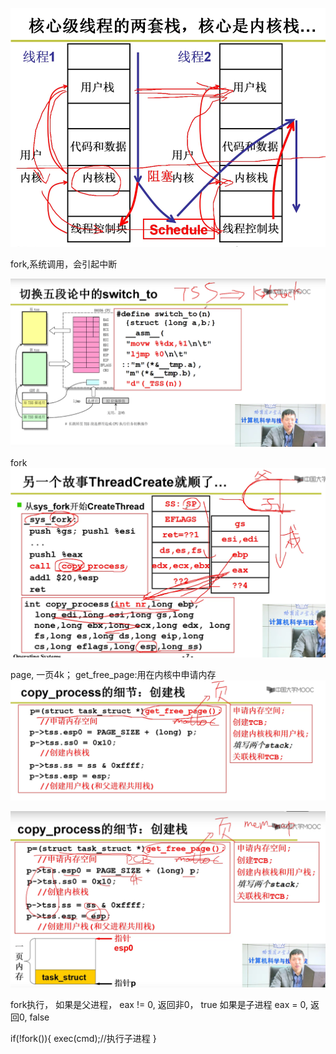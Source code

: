 
![img.png](img.png)


fork,系统调用，会引起中断


![img_1.png](img_1.png)

fork
![img_2.png](img_2.png)

page, 一页4k； get_free_page:用在内核中申请内存
![img_3.png](img_3.png)

![img_4.png](img_4.png)


fork执行，
如果是父进程， eax != 0, 返回非0， true
如果是子进程 eax = 0, 返回0, false

if(!fork()){
  exec(cmd);//执行子进程
}
